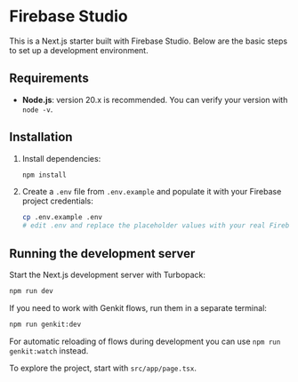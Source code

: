 # Firebase Studio

This is a Next.js starter built with Firebase Studio. Below are the basic steps
to set up a development environment.

## Requirements

- **Node.js**: version 20.x is recommended. You can verify your version with
  `node -v`.

## Installation

1. Install dependencies:

   ```bash
   npm install
   ```

2. Create a `.env` file from `.env.example` and populate it with your Firebase
   project credentials:

   ```bash
   cp .env.example .env
   # edit .env and replace the placeholder values with your real Firebase keys
   ```

## Running the development server

Start the Next.js development server with Turbopack:

```bash
npm run dev
```

If you need to work with Genkit flows, run them in a separate terminal:

```bash
npm run genkit:dev
```

For automatic reloading of flows during development you can use
`npm run genkit:watch` instead.

To explore the project, start with `src/app/page.tsx`.
